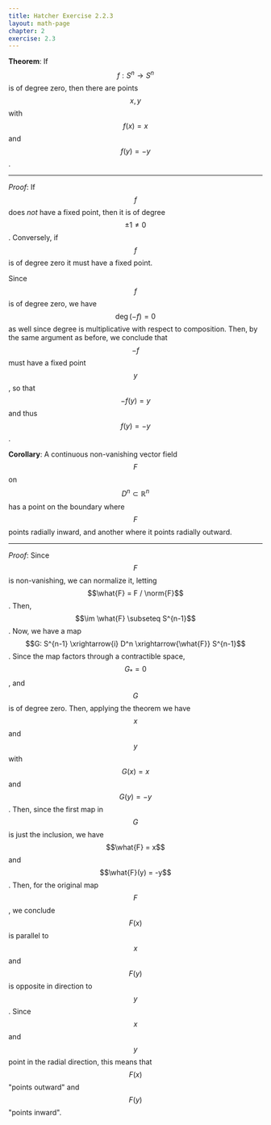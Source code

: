 ```yaml
---
title: Hatcher Exercise 2.2.3
layout: math-page
chapter: 2
exercise: 2.3
---
```




**Theorem**:
If $$f : S^n \rightarrow S^n$$ is of degree zero, then there are points $$x,y$$ with $$f(x) = x$$ and $$f(y) = -y$$.

---

*Proof*:
If $$f$$ does *not* have a fixed point, then it is of degree $$\pm 1 \neq 0$$.
Conversely, if $$f$$ is of degree zero it must have a fixed point.

Since $$f$$ is of degree zero, we have $$\deg (-f) = 0$$ as well since degree is multiplicative with respect to composition.
Then, by the same argument as before, we conclude that $$-f$$ must have a fixed point $$y$$, so that $$-f(y) = y$$ and thus $$f(y) = -y$$.


**Corollary**:
A continuous non-vanishing vector field $$F$$ on $$D^n \subset \mathbb{R}^n$$ has a point on the boundary where $$F$$ points radially inward, and another where it points radially outward.

---

*Proof*:
Since $$F$$ is non-vanishing, we can normalize it, letting $$\what{F} = F / \norm{F}$$.
Then, $$\im \what{F} \subseteq S^{n-1}$$.
Now, we have a map $$G: S^{n-1} \xrightarrow{i} D^n \xrightarrow{\what{F}} S^{n-1}$$.
Since the map factors through a contractible space, $$G_* = 0$$, and $$G$$ is of degree zero.
Then, applying the theorem we have $$x$$ and $$y$$ with $$G(x) = x$$ and $$G(y) = -y$$.
Then, since the first map in $$G$$ is just the inclusion, we have $$\what{F} = x$$ and $$\what{F}(y) = -y$$.
Then, for the original map $$F$$, we conclude $$F(x)$$ is parallel to $$x$$ and $$F(y)$$ is opposite in direction to $$y$$.
Since $$x$$ and $$y$$ point in the radial direction, this means that $$F(x)$$ "points outward" and $$F(y)$$ "points inward".
